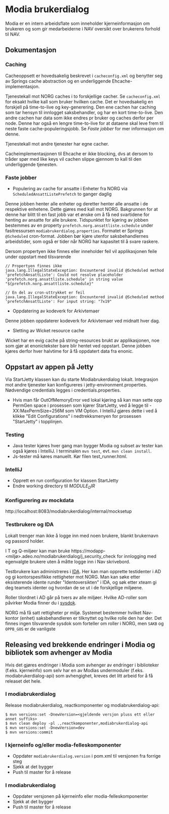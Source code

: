 # Modia brukerdialog

Modia er en intern arbeidsflate som inneholder kjerneinformasjon om brukeren og som gir medarbeiderne i NAV oversikt over brukerens forhold til NAV.

## Dokumentasjon

### Caching

Cacheoppsett er hovedsakelig beskrevet i `cacheconfig.xml` og benytter seg av Springs cache abstraction og en underliggende Ehcache-implementasjon.

Tjenestekall mot NORG caches i to forskjellige cacher. Se `cacheconfig.xml` for eksakt hvilke kall som bruker hvilken cache.
Det er hovedsakelig en forskjell på time-to-live og key-generering. Den ene cachen har caching som tar hensyn til innlogget saksbehandler, og har en kort time-to-live.
Den andre cachen har data som ikke endres pr bruker og caches derfor per node. Denne har også en lengre time-to-live for at dataene skal leve frem til neste faste
cache-populeringsjobb. Se *Faste jobber* for mer informasjon om denne.

Tjenestekall mot andre tjenester har egne cacher.

Cacheimplementasjonen til Ehcache er ikke blocking, dvs at dersom to tråder spør med like keys vil cachen slippe gjennom to kall til den underliggende tjenesten.

### Faste jobber

* Populering av cache for ansatte i Enheter fra NORG via `ScheduledAnsattListePrefetch` to ganger daglig

Denne jobben henter alle enheter og deretter henter alle ansatte i de respektive enhetene. Dette gjøres med kall mot NORG.
Bakgrunnen for at denne har blitt til en fast jobb var et ønske om å få ned svartidene for henting av ansatte for alle brukere.
Tidspunktet for kjøring av jobben bestemmes av en property `prefetch.norg.ansattliste.schedule` under fasitressursen `modiabrukerdialog.properties`. Formatet er Springs `@Scheduled`
cron-format. Jobben bør kjøre utenfor saksbehandlernes arbeidstider, som også er tider når NORG har kapasitet til å svare raskere.

Dersom propertyen ikke finnes eller inneholder feil vil applikasjonen feile under oppstart med tilsvarende

    // Propertyen finnes ikke
    java.lang.IllegalStateException: Encountered invalid @Scheduled method 'prefetchAnsattListe': Could not resolve placeholder 'prefetch.norg.ansattliste.schedule' in string value "${prefetch.norg.ansattliste.schedule}"

    // En del av cron-uttrykket er feil
    java.lang.IllegalStateException: Encountered invalid @Scheduled method 'prefetchAnsattListe': For input string: "7x19"

* Oppdatering av kodeverk for Arkivtemaer

Denne jobben oppdaterer kodeverk for Arkivtemaer ved midnatt hver dag.

* Sletting av Wicket resource cache

Wicket har en evig cache på string-resources brukt av applikasjonen, noe som gjør at enonictekster bare blir hentet ved oppstart.
Denne jobben kjøres derfor hver halvtime for å få oppdatert data fra enonic.


## Oppstart av appen på Jetty
Via StartJetty klassen kan du starte Modiabrukerdialog lokalt. Integrasjon mot andre tjenester kan konfigureres i jetty-environment.properties.
Nødvendige credentials legges i credentials.properties.
- Hvis man får OutOfMemoryError ved lokal kjøring så kan man sette opp PermGen space i prosessen som kjører StartJetty,
ved å legge til -XX:MaxPermSize=256M som VM Option.
I IntelliJ gjøres dette i ved å klikke "Edit Configurations" i nedtrekksmenyen for prosessen "StartJetty" i topplinjen.

### Testing
- Java tester kjøres hver gang man bygger Modia og subset av tester kan også kjøres i IntelliJ. I terminalen `mvn test`, evt. `mvn clean install`.
- Js-tester må køres manuellt. Kør filen test_runner.html.

### IntelliJ

- Opprett en run configuration for klassen StartJetty
- Endre working directory til $MODULE_DIR$

### Konfigurering av mockdata
http://localhost:8083/modiabrukerdialog/internal/mocksetup

### Testbrukere og IDA

Lokalt trenger man ikke å logge inn med noen brukere, blankt brukernavn og passord holder. 

I T og Q-miljøer kan man bruke https://modapp-<miljø>.adeo.no/modiabrukerdialog/j_security_check for innlogging med egenvalgte brukere uten å måtte logge inn i Nav skrivebord. 

Testbrukere kan administreres i [IDA](http://ida.adeo.no/). Her kan man opprette testidenter i AD og gi kontorspesifikke rettigheter mot NORG. 
Man kan søke etter eksisterende idente runder "Identoversikten" i IDA, og søk etter xteam gi deg teamets identer og hvordan de se ut i de forskjellige miljøene.

Roller tilordnet i AD går på tvers av alle miljøer. Hvilke AD-roller som påvirker Modia finner du i [sysdok](http://confluence.adeo.no/display/EAF/Modiabrukerdialog+-+Tilgangskontroll#Modiabrukerdialog-Tilgangskontroll-Prosesserogroller).

NORG må få satt rettigheter pr miljø. Systemet bestemmer hvilket Nav-kontor (enhet) saksbehandleren er tilknyttet og hvilke rolle den har der. 
Det finnes ingen tilsvarende sysdok som forteller om roller i NORG, men `SAKB` og `OPPB_GOS` er de vanligste   

## Releasing ved brekkende endringer i Modia og bibliotek som avhenger av Modia

Hvis det gjøres endringer i Modia som avhenger av endringer i
biblioteker (f.eks. kjerneinfo) som selv har en av Modias undermoduler
(f.eks. modiabrukerdialog-api) som avhengighet, kreves det
litt arbeid for å få releaset det hele.

### I modiabrukerdialog

Release modiabrukerdialog, reactkomponenter og modiabrukerdialog-api:

```console
$ mvn versions:set -DnewVersion=<gjeldende versjon pluss ett eller annet suffiks>
$ mvn clean deploy -pl .,reactkomponenter,modiabrukerdialog-api
$ mvn versions:set -DnewVersion=dev
$ mvn versions:commit
```

### I kjerneinfo og/eller modia-felleskomponenter

- Oppdater `modiabrukerdialog.version` i pom.xml til versjonen fra forrige steg
- Sjekk at det bygger
- Push til master for å release

### I modiabrukerdialog

- Oppdater versjonen på kjerneinfo eller modia-felleskomponenter
- Sjekk at det bygger
- Push til master for å release
